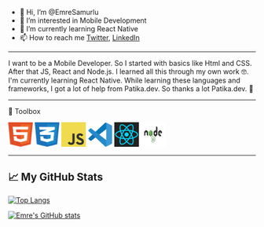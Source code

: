 - 👋 Hi, I’m @EmreSamurlu
- 👀 I’m interested in Mobile Development
- 🌱 I’m currently learning React Native
- 📫 How to reach me [Twitter](https://twitter.com/SamurluEmre), [LinkedIn](https://www.linkedin.com/in/emre-samurlu/)

-----

I want to be a Mobile Developer. So I started with basics like Html and CSS. After that JS, React and Node.js. I learned all this through my own work 🤓.  I'm currently learning React Native. While learning these languages and frameworks, I got a lot of help from Patika.dev. So thanks a lot Patika.dev. 🙂

-----

🧰 Toolbox

<img src="https://github.com/EmreSamurlu/EmreSamurlu/blob/main/html-1.svg" width="50" height="50" alt="HTML5 Logo"/> <img src="https://github.com/EmreSamurlu/EmreSamurlu/blob/main/css-3.svg" alt="CSS3 Logo" width="50" height="50"/> <img src="https://github.com/EmreSamurlu/EmreSamurlu/blob/main/logo-javascript.svg" alt="JS Logo" width="50" height="50" /> <img src="https://github.com/EmreSamurlu/EmreSamurlu/blob/main/vscode.svg" alt="VS Code Logo" width="50" height="50" > <img src="https://github.com/EmreSamurlu/EmreSamurlu/blob/main/react-1.svg" alt="React Logo" width="50" height="50" > <img src="https://github.com/EmreSamurlu/EmreSamurlu/blob/main/Node.js-logo.svg" alt="React Logo" width="50" height="50" > 

-----
## &#x1f4c8; My GitHub Stats

[![Top Langs](https://github-readme-stats.vercel.app/api/top-langs/?username=EmreSamurlu&layout=compact&theme=radical)](https://github.com/EmreSamurlu/github-readme-stats)



[![Emre's GitHub stats](https://github-readme-stats.vercel.app/api?username=EmreSamurlu&theme=radical)](https://github.com/EmreSamurlu/github-readme-stats)

<!---
EmreSamurlu/EmreSamurlu is a ✨ special ✨ repository because its `README.md` (this file) appears on your GitHub profile.
You can click the Preview link to take a look at your changes.
--->

